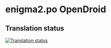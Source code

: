 # enigma2.po OpenDroid

## Translation status

[![Translation status](http://127.0.0.1:8888/widget/enigma2/enigma/open-graph.png)](http://127.0.0.1:8000/projects/enigma2/enigma/)
